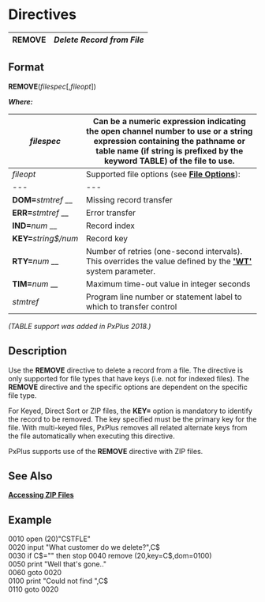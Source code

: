 # Directives 

**REMOVE** |  **_Delete Record from File_**  
---|---  
  
##  Format

**REMOVE**(_filespec_[,_fileopt_])  
  
**_Where:_**

_filespec_ |  Can be a numeric expression indicating the open channel number to use or a string expression containing the pathname or table name (if string is prefixed by the keyword **TABLE**) of the file to use.  
---|---  
_fileopt_ |  Supported file options (see **[File Options](../appendix/input~output_and_control_options.htm#Mark1)**): |  **BSY=**_stmtref_ __ |  Traps Error #0: Record/file busy  
---|---  
**DOM=**_stmtref_ __ |  Missing record transfer  
**ERR=**_stmtref_ __ |  Error transfer  
**IND=**_num_ __ |  Record index   
**KEY=**_string$/num_ |  Record key  
**RTY=**_num_ __ |  Number of retries (one-second intervals). This overrides the value defined by the **['WT'](../parameters/wt.md)** system parameter.  
**TIM=**_num_ __ |  Maximum time-out value in integer seconds  
_stmtref_ |  Program line number or statement label to which to transfer control  
  
_(TABLE support was added in PxPlus 2018.)_

##  Description

Use the **REMOVE** directive to delete a record from a file. The directive is only supported for file types that have keys (i.e. not for indexed files). The **REMOVE** directive and the specific options are dependent on the specific file type.

For Keyed, Direct Sort or ZIP files, the **KEY=** option is mandatory to identify the record to be removed. The key specified must be the primary key for the file. With multi-keyed files, PxPlus removes all related alternate keys from the file automatically when executing this directive.

PxPlus supports use of the **REMOVE** directive with ZIP files.

##  See Also

**[Accessing ZIP Files](http://manual.pvxplus.com/?PxPlus%20User%20Guide/File%20Handling/Processing%20Data%20Files/Accessing%20ZIP%20Files.md)**

##  Example

0010 open (20)"CSTFLE"  
0020 input "What customer do we delete?",C$  
0030 if C$="" then stop  
0040 remove (20,key=C$,dom=0100)  
0050 print "Well that's gone.."  
0060 goto 0020  
0100 print "Could not find ",C$  
0110 goto 0020
